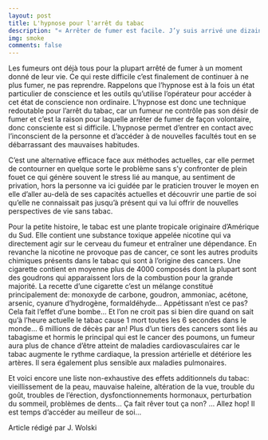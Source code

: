 ```yaml
---
layout: post
title: L'hypnose pour l'arrêt du tabac
description: "« Arrêter de fumer est facile. J’y suis arrivé une dizaine de fois… » Oscar Wilde"
img: smoke
comments: false
---
```


Les fumeurs ont déjà tous pour la plupart arrêté de fumer à un moment donné de leur vie. Ce qui reste difficile c’est finalement de continuer à ne plus fumer, ne pas reprendre. Rappelons que l’hypnose est à la fois un état particulier de conscience et les outils qu’utilise l’opérateur pour accéder à cet état de conscience non ordinaire. L’hypnose est donc une technique redoutable pour l’arrêt du tabac, car un fumeur ne contrôle pas son désir de fumer et c’est la raison pour laquelle arrêter de fumer de façon volontaire, donc consciente est si difficile. L’hypnose permet d’entrer en contact avec l’inconscient de la personne et d’accéder à de nouvelles facultés tout en se débarrassant des mauvaises habitudes.

C’est une alternative efficace face aux méthodes actuelles, car elle permet de contourner en quelque sorte le problème sans s’y confronter de plein fouet ce qui génère souvent le stress lié au manque, au sentiment de privation, hors la personne va ici guidée par le praticien trouver le moyen en elle d’aller au-delà de ses capacités actuelles et découvrir une partie de soi qu’elle ne connaissait pas jusqu’à présent qui va lui offrir de nouvelles perspectives de vie sans tabac.

Pour la petite histoire, le tabac est une plante tropicale originaire d’Amérique du Sud. Elle contient une substance toxique appelée nicotine qui va directement agir sur le cerveau du fumeur et entraîner une dépendance. En revanche la nicotine ne provoque pas de cancer, ce sont les autres produits chimiques présents dans le tabac qui sont à l’origine des cancers. Une cigarette contient en moyenne plus de 4000 composés dont la plupart sont des goudrons qui apparaissent lors de la combustion pour la grande majorité. La recette d’une cigarette c’est un mélange constitué principalement de: monoxyde de carbone, goudron, ammoniac, acétone, arsenic, cyanure d’hydrogène, formaldéhyde… Appétissant n’est ce pas? Cela fait l’effet d’une bombe… Et l’on ne croit pas si bien dire quand on sait qu’à l’heure actuelle le tabac cause 1 mort toutes les 6 secondes dans le monde… 6 millions de décès par an! Plus d’un tiers des cancers sont liés au tabagisme et hormis le principal qui est le cancer des poumons, un fumeur aura plus de chance d’être atteint de maladies cardiovasculaires car le tabac augmente le rythme cardiaque, la pression artérielle et détériore les artères. Il sera également plus sensible aux maladies pulmonaires.

Et voici encore une liste non-exhaustive des effets additionnels du tabac: vieillissement de la peau, mauvaise haleine, altération de la vue, trouble du goût, troubles de l’érection, dysfonctionnements hormonaux, perturbation du sommeil, problèmes de dents… Ça fait rêver tout ça non? … Allez hop! Il est temps d’accéder au meilleur de soi…

Article rédigé par J. Wolski